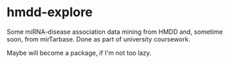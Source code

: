 # hmdd-explore

Some miRNA-disease association data mining from HMDD and, sometime soon, from mirTarbase. Done as part of university coursework.

Maybe will become a package, if I'm not too lazy.
